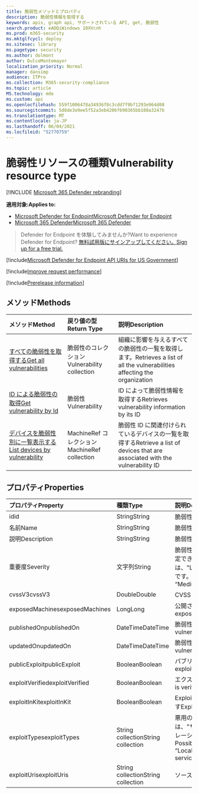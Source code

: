 ```yaml
---
title: 脆弱性メソッドとプロパティ
description: 脆弱性情報を取得する
keywords: apis, graph api, サポートされている API, get, 脆弱性
search.product: eADQiWindows 10XVcnh
ms.prod: m365-security
ms.mktglfcycl: deploy
ms.sitesec: library
ms.pagetype: security
ms.author: dolmont
author: DulceMontemayor
localization_priority: Normal
manager: dansimp
audience: ITPro
ms.collection: M365-security-compliance
ms.topic: article
MS.technology: mde
ms.custom: api
ms.openlocfilehash: 559f1006478a34936f8c3cdd7f9bf1293e964d08
ms.sourcegitcommit: 5d8de3e9ee5f52a3eb4206f690365bb108a3247b
ms.translationtype: MT
ms.contentlocale: ja-JP
ms.lasthandoff: 06/04/2021
ms.locfileid: "52770759"
---
```

# <a name="vulnerability-resource-type"></a><span data-ttu-id="84d9c-104">脆弱性リソースの種類</span><span class="sxs-lookup"><span data-stu-id="84d9c-104">Vulnerability resource type</span></span>

[!INCLUDE [Microsoft 365 Defender rebranding](../../includes/microsoft-defender.md)]


<span data-ttu-id="84d9c-105">**適用対象:**</span><span class="sxs-lookup"><span data-stu-id="84d9c-105">**Applies to:**</span></span>
- [<span data-ttu-id="84d9c-106">Microsoft Defender for Endpoint</span><span class="sxs-lookup"><span data-stu-id="84d9c-106">Microsoft Defender for Endpoint</span></span>](https://go.microsoft.com/fwlink/?linkid=2154037)
- [<span data-ttu-id="84d9c-107">Microsoft 365 Defender</span><span class="sxs-lookup"><span data-stu-id="84d9c-107">Microsoft 365 Defender</span></span>](https://go.microsoft.com/fwlink/?linkid=2118804)

> <span data-ttu-id="84d9c-108">Defender for Endpoint を体験してみませんか?</span><span class="sxs-lookup"><span data-stu-id="84d9c-108">Want to experience Defender for Endpoint?</span></span> [<span data-ttu-id="84d9c-109">無料試用版にサインアップしてください。</span><span class="sxs-lookup"><span data-stu-id="84d9c-109">Sign up for a free trial.</span></span>](https://www.microsoft.com/microsoft-365/windows/microsoft-defender-atp?ocid=docs-wdatp-pullalerts-abovefoldlink) 

[!include[Microsoft Defender for Endpoint API URIs for US Government](../../includes/microsoft-defender-api-usgov.md)]

[!include[Improve request performance](../../includes/improve-request-performance.md)]


[!include[Prerelease information](../../includes/prerelease.md)]

## <a name="methods"></a><span data-ttu-id="84d9c-110">メソッド</span><span class="sxs-lookup"><span data-stu-id="84d9c-110">Methods</span></span>
<span data-ttu-id="84d9c-111">メソッド</span><span class="sxs-lookup"><span data-stu-id="84d9c-111">Method</span></span> |<span data-ttu-id="84d9c-112">戻り値の型</span><span class="sxs-lookup"><span data-stu-id="84d9c-112">Return Type</span></span> |<span data-ttu-id="84d9c-113">説明</span><span class="sxs-lookup"><span data-stu-id="84d9c-113">Description</span></span>
:---|:---|:---
[<span data-ttu-id="84d9c-114">すべての脆弱性を取得する</span><span class="sxs-lookup"><span data-stu-id="84d9c-114">Get all vulnerabilities</span></span>](get-all-vulnerabilities.md) | <span data-ttu-id="84d9c-115">脆弱性のコレクション</span><span class="sxs-lookup"><span data-stu-id="84d9c-115">Vulnerability collection</span></span> | <span data-ttu-id="84d9c-116">組織に影響を与えるすべての脆弱性の一覧を取得します。</span><span class="sxs-lookup"><span data-stu-id="84d9c-116">Retrieves a list of all the vulnerabilities affecting the organization</span></span>
[<span data-ttu-id="84d9c-117">ID による脆弱性の取得</span><span class="sxs-lookup"><span data-stu-id="84d9c-117">Get vulnerability by Id</span></span>](get-vulnerability-by-id.md) | <span data-ttu-id="84d9c-118">脆弱性</span><span class="sxs-lookup"><span data-stu-id="84d9c-118">Vulnerability</span></span> | <span data-ttu-id="84d9c-119">ID によって脆弱性情報を取得する</span><span class="sxs-lookup"><span data-stu-id="84d9c-119">Retrieves vulnerability information by its ID</span></span>
[<span data-ttu-id="84d9c-120">デバイスを脆弱性別に一覧表示する</span><span class="sxs-lookup"><span data-stu-id="84d9c-120">List devices by vulnerability</span></span>](get-machines-by-vulnerability.md)| <span data-ttu-id="84d9c-121">MachineRef コレクション</span><span class="sxs-lookup"><span data-stu-id="84d9c-121">MachineRef collection</span></span> | <span data-ttu-id="84d9c-122">脆弱性 ID に関連付けられているデバイスの一覧を取得する</span><span class="sxs-lookup"><span data-stu-id="84d9c-122">Retrieve a list of devices that are associated with the vulnerability ID</span></span> 


## <a name="properties"></a><span data-ttu-id="84d9c-123">プロパティ</span><span class="sxs-lookup"><span data-stu-id="84d9c-123">Properties</span></span>
<span data-ttu-id="84d9c-124">プロパティ</span><span class="sxs-lookup"><span data-stu-id="84d9c-124">Property</span></span> |  <span data-ttu-id="84d9c-125">種類</span><span class="sxs-lookup"><span data-stu-id="84d9c-125">Type</span></span>    |   <span data-ttu-id="84d9c-126">説明</span><span class="sxs-lookup"><span data-stu-id="84d9c-126">Description</span></span>
:---|:---|:---
<span data-ttu-id="84d9c-127">id</span><span class="sxs-lookup"><span data-stu-id="84d9c-127">id</span></span> | <span data-ttu-id="84d9c-128">String</span><span class="sxs-lookup"><span data-stu-id="84d9c-128">String</span></span> | <span data-ttu-id="84d9c-129">脆弱性 ID</span><span class="sxs-lookup"><span data-stu-id="84d9c-129">Vulnerability ID</span></span>
<span data-ttu-id="84d9c-130">名前</span><span class="sxs-lookup"><span data-stu-id="84d9c-130">Name</span></span> | <span data-ttu-id="84d9c-131">String</span><span class="sxs-lookup"><span data-stu-id="84d9c-131">String</span></span> | <span data-ttu-id="84d9c-132">脆弱性のタイトル</span><span class="sxs-lookup"><span data-stu-id="84d9c-132">Vulnerability title</span></span>
<span data-ttu-id="84d9c-133">説明</span><span class="sxs-lookup"><span data-stu-id="84d9c-133">Description</span></span> | <span data-ttu-id="84d9c-134">String</span><span class="sxs-lookup"><span data-stu-id="84d9c-134">String</span></span> | <span data-ttu-id="84d9c-135">脆弱性の説明</span><span class="sxs-lookup"><span data-stu-id="84d9c-135">Vulnerability description</span></span> 
<span data-ttu-id="84d9c-136">重要度</span><span class="sxs-lookup"><span data-stu-id="84d9c-136">Severity</span></span> | <span data-ttu-id="84d9c-137">文字列</span><span class="sxs-lookup"><span data-stu-id="84d9c-137">String</span></span> | <span data-ttu-id="84d9c-138">脆弱性の重大度。</span><span class="sxs-lookup"><span data-stu-id="84d9c-138">Vulnerability Severity.</span></span> <span data-ttu-id="84d9c-139">指定できる値は、"Low"、"Medium"、"High"、"Critical" です。</span><span class="sxs-lookup"><span data-stu-id="84d9c-139">Possible values are: “Low”, “Medium”, “High”, “Critical”</span></span>
<span data-ttu-id="84d9c-140">cvssV3</span><span class="sxs-lookup"><span data-stu-id="84d9c-140">cvssV3</span></span> | <span data-ttu-id="84d9c-141">Double</span><span class="sxs-lookup"><span data-stu-id="84d9c-141">Double</span></span> | <span data-ttu-id="84d9c-142">CVSS v3 スコア</span><span class="sxs-lookup"><span data-stu-id="84d9c-142">CVSS v3 score</span></span>
<span data-ttu-id="84d9c-143">exposedMachines</span><span class="sxs-lookup"><span data-stu-id="84d9c-143">exposedMachines</span></span> | <span data-ttu-id="84d9c-144">Long</span><span class="sxs-lookup"><span data-stu-id="84d9c-144">Long</span></span> | <span data-ttu-id="84d9c-145">公開されているデバイスの数</span><span class="sxs-lookup"><span data-stu-id="84d9c-145">Number of exposed devices</span></span>
<span data-ttu-id="84d9c-146">publishedOn</span><span class="sxs-lookup"><span data-stu-id="84d9c-146">publishedOn</span></span> | <span data-ttu-id="84d9c-147">DateTime</span><span class="sxs-lookup"><span data-stu-id="84d9c-147">DateTime</span></span> | <span data-ttu-id="84d9c-148">脆弱性が公開された日付</span><span class="sxs-lookup"><span data-stu-id="84d9c-148">Date when vulnerability was published</span></span>
<span data-ttu-id="84d9c-149">updatedOn</span><span class="sxs-lookup"><span data-stu-id="84d9c-149">updatedOn</span></span> | <span data-ttu-id="84d9c-150">DateTime</span><span class="sxs-lookup"><span data-stu-id="84d9c-150">DateTime</span></span> | <span data-ttu-id="84d9c-151">脆弱性が更新された日付</span><span class="sxs-lookup"><span data-stu-id="84d9c-151">Date when vulnerability was updated</span></span>
<span data-ttu-id="84d9c-152">publicExploit</span><span class="sxs-lookup"><span data-stu-id="84d9c-152">publicExploit</span></span> | <span data-ttu-id="84d9c-153">Boolean</span><span class="sxs-lookup"><span data-stu-id="84d9c-153">Boolean</span></span> | <span data-ttu-id="84d9c-154">パブリックエクスプロイトが存在する</span><span class="sxs-lookup"><span data-stu-id="84d9c-154">Public exploit exists</span></span> 
<span data-ttu-id="84d9c-155">exploitVerified</span><span class="sxs-lookup"><span data-stu-id="84d9c-155">exploitVerified</span></span> | <span data-ttu-id="84d9c-156">Boolean</span><span class="sxs-lookup"><span data-stu-id="84d9c-156">Boolean</span></span> | <span data-ttu-id="84d9c-157">エクスプロイトが動作する確認済み</span><span class="sxs-lookup"><span data-stu-id="84d9c-157">Exploit is verified to work</span></span>
<span data-ttu-id="84d9c-158">exploitInKit</span><span class="sxs-lookup"><span data-stu-id="84d9c-158">exploitInKit</span></span> | <span data-ttu-id="84d9c-159">Boolean</span><span class="sxs-lookup"><span data-stu-id="84d9c-159">Boolean</span></span> | <span data-ttu-id="84d9c-160">Exploit は、エクスプロイト キットの一部です</span><span class="sxs-lookup"><span data-stu-id="84d9c-160">Exploit is part of an exploit kit</span></span>
<span data-ttu-id="84d9c-161">exploitTypes</span><span class="sxs-lookup"><span data-stu-id="84d9c-161">exploitTypes</span></span> | <span data-ttu-id="84d9c-162">String collection</span><span class="sxs-lookup"><span data-stu-id="84d9c-162">String collection</span></span> | <span data-ttu-id="84d9c-163">悪用の影響。</span><span class="sxs-lookup"><span data-stu-id="84d9c-163">Exploit impact.</span></span> <span data-ttu-id="84d9c-164">指定できる値は、"サービス拒否"、"ローカル特権エスカレーション"、"サービス拒否" です。</span><span class="sxs-lookup"><span data-stu-id="84d9c-164">Possible values are: “Denial of service”, “Local privilege escalation”, “Denial of service”</span></span>
<span data-ttu-id="84d9c-165">exploitUris</span><span class="sxs-lookup"><span data-stu-id="84d9c-165">exploitUris</span></span> | <span data-ttu-id="84d9c-166">String collection</span><span class="sxs-lookup"><span data-stu-id="84d9c-166">String collection</span></span> | <span data-ttu-id="84d9c-167">ソース URL の悪用</span><span class="sxs-lookup"><span data-stu-id="84d9c-167">Exploit source URLs</span></span>
